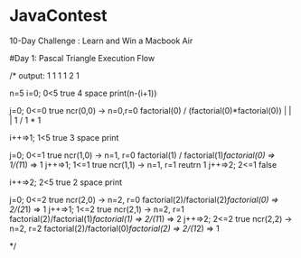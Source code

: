 # JavaContest
10-Day Challenge : Learn and Win a Macbook Air

#Day 1:
Pascal Triangle Execution Flow

/*
output:
  1
 1 1
1 2 1

n=5
i=0; 0<5 true
4 space print(n-(i+1))

j=0; 0<=0 true
ncr(0,0) -> n=0,r=0
factorial(0) / (factorial(0)*factorial(0))
| | |
1 / 1 * 1

i++=>1; 1<5 true
3 space print

j=0; 0<=1 true
ncr(1,0) -> n=1, r=0
factorial(1) / factorial(1)*factorial(0) => 1/(1*1) => 1
j++=>1; 1<=1 true
ncr(1,1) -> n=1, r=1
reutrn 1
j++=>2; 2<=1 false


i++=>2; 2<5 true
2 space print

j=0; 0<=2 true
ncr(2,0) -> n=2, r=0
factorial(2)/factorial(2)*factorial(0) => 2/(2*1) => 1
j++=>1; 1<=2 true
ncr(2,1) -> n=2, r=1
factorial(2)/factorial(1)*factorial(1) => 2/(1*1) => 2
j++=>2; 2<=2 true
ncr(2,2) -> n=2, r=2
factorial(2)/factorial(0)*factorial(2) => 2/(1*2) => 1

*/
